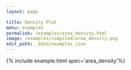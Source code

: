 ```yaml
---
layout: page

title: Density Plot
menu: examples
permalink: /examples/area_density.html
image: /examples/compiled/area_density.png
edit_path: _data/examples.json
---
```




{% include example.html spec='area_density'%}
